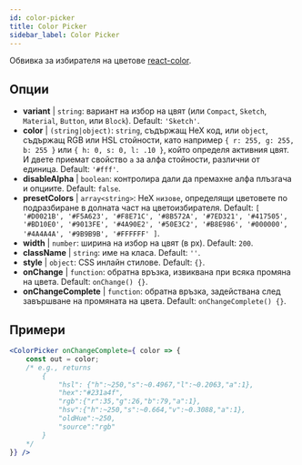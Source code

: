 ```yaml
---
id: color-picker
title: Color Picker
sidebar_label: Color Picker
---
```


Обвивка за избирателя на цветове [react-color](https://casesandberg.github.io/react-color/).

## Опции

* __variant__ | `string`: вариант на избор на цвят (или `Compact`, `Sketch`, `Material`, `Button`, или `Block`). Default: `'Sketch'`.
* __color__ | `(string|object)`: `string`, съдържащ HeX код, или `object`, съдържащ RGB или HSL стойности, като например `{ r: 255, g: 255, b: 255 }` или `{ h: 0, s: 0, l: .10 }`, който определя активния цвят. И двете приемат свойство `a` за алфа стойности, различни от единица. Default: `'#fff'`.
* __disableAlpha__ | `boolean`: контролира дали да премахне алфа плъзгача и опциите. Default: `false`.
* __presetColors__ | `array<string>`: HeX `низове`, определящи цветовете по подразбиране в долната част на цветоизбирателя. Default: `[
  '#D0021B',
  '#F5A623',
  '#F8E71C',
  '#8B572A',
  '#7ED321',
  '#417505',
  '#BD10E0',
  '#9013FE',
  '#4A90E2',
  '#50E3C2',
  '#B8E986',
  '#000000',
  '#4A4A4A',
  '#9B9B9B',
  '#FFFFFF'
]`.
* __width__ | `number`: ширина на избор на цвят (в px). Default: `200`.
* __className__ | `string`: име на класа. Default: `''`.
* __style__ | `object`: CSS инлайн стилове. Default: `{}`.
* __onChange__ | `function`: обратна връзка, извиквана при всяка промяна на цвета. Default: `onChange() {}`.
* __onChangeComplete__ | `function`: обратна връзка, задействана след завършване на промяната на цвета. Default: `onChangeComplete() {}`.


## Примери

```jsx live
<ColorPicker onChangeComplete={ color => {
    const out = color;
    /* e.g., returns 
        {
            "hsl": {"h":~250,"s":~0.4967,"l":~0.2063,"a":1},
            "hex":"#231a4f",
            "rgb":{"r":35,"g":26,"b":79,"a":1},
            "hsv":{"h":~250,"s":~0.664,"v":~0.3088,"a":1},
            "oldHue":~250,
            "source":"rgb"
        }
    */
}} />
```

